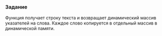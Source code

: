 ### Задание
Функция получает строку текста и возвращает динамический массив указателей на слова. Каждое слово копируется в отдельный массив в динамической памяти.